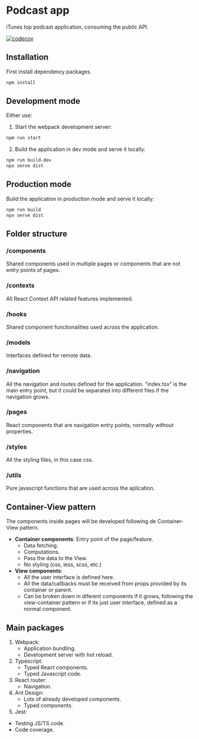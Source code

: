 # Podcast app
iTunes top podcast application, consuming the public API.

[![codecov](https://codecov.io/github/aaroncarricondo/podcast-app/branch/master/graph/badge.svg?token=IR3Y1MHY0W)](https://codecov.io/github/aaroncarricondo/podcast-app/branch/master)

## Installation

First install dependency packages.

```bash
npm install
```

## Development mode
Either use:

1. Start the webpack development server:
```bash
npm run start
```

2. Build the application in dev mode and serve it locally:

```bash
npm run build-dev
npx serve dist
```

## Production mode

Build the application in production mode and serve it locally:

```bash
npm run build
npx serve dist
```

## Folder structure

### /components

Shared components used in multiple pages or components that are not entry points of pages.

### /contexts

All React Context API related features implemented.

### /hooks

Shared component functionalities used across the application.

### /models

Interfaces defined for remote data.

### /navigation

All the navigation and routes defined for the application. "index.tsx" is the main entry point, but it could be separated into different files if the navigation grows.

### /pages

React components that are navigation entry points, normally without properties.

### /styles

All the styling files, in this case css.

### /utils

Pure javascript functions that are used across the aplication.

## Container-View pattern

The components inside pages will be developed following de Container-View pattern.

- **Container components**: Entry point of the page/feature.
  - Data fetching.
  - Computations.
  - Pass the data to the View.
  - No styling (css, less, scss, etc.)
- **View components**:
  - All the user interface is defined here.
  - All the data/callbacks must be received from props provided by its container or parent.
  - Can be broken down in diferent components if it grows, following the view-container pattern or if its just user interface, defined as a normal component.


## Main packages

1.  Webpack:
    - Application bundling.
    - Development server with hot reload.
2.  Typescript:
    - Typed React components.
    - Typed Javascript code.
3.  React router:
    - Navigation.
4.  Ant Design:
    - Lots of already developed components.
    - Typed components.
5. Jest:
  - Testing JS/TS code.
  - Code coverage.